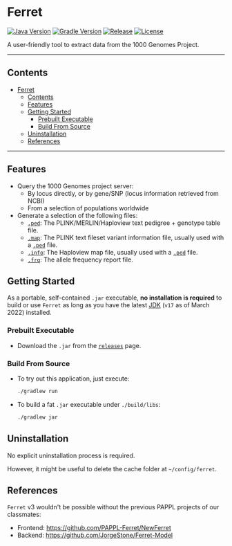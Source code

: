 # Ferret

[![Java Version](https://img.shields.io/badge/Java-v17-red?style=flat-square)](https://openjdk.java.net/projects/jdk/17)
[![Gradle Version](https://img.shields.io/badge/Gradle-v7-red?style=flat-square)](https://gradle.org/install/)
[![Release](https://img.shields.io/github/v/release/rami3l/Ferret?include_prereleases&style=flat-square)][releases]
[![License](https://img.shields.io/github/license/rami3l/Ferret?style=flat-square)](LICENSE)

A user-friendly tool to extract data from the 1000 Genomes Project.

---

## Contents

- [Ferret](#ferret)
  - [Contents](#contents)
  - [Features](#features)
  - [Getting Started](#getting-started)
    - [Prebuilt Executable](#prebuilt-executable)
    - [Build From Source](#build-from-source)
  - [Uninstallation](#uninstallation)
  - [References](#references)

---

## Features

- Query the 1000 Genomes project server:
  - By locus directly, or by gene/SNP (locus information retrieved from NCBI)
  - From a selection of populations worldwide
- Generate a selection of the following files:
  - [`.ped`]: The PLINK/MERLIN/Haploview text pedigree + genotype table file.
  - [`.map`]: The PLINK text fileset variant information file, usually used with a [`.ped`] file.
  - [`.info`]: The Haploview map file, usually used with a [`.ped`] file.
  - [`.frq`]: The allele frequency report file.

[`.ped`]: https://www.cog-genomics.org/plink2/formats#ped
[`.map`]: https://www.cog-genomics.org/plink2/formats#map
[`.info`]: https://www.cog-genomics.org/plink2/formats#info
[`.frq`]: https://www.cog-genomics.org/plink2/formats#frq

## Getting Started

As a portable, self-contained `.jar` executable, **no installation is required** to build or use `Ferret` as long as you have the latest [JDK](https://openjdk.java.net/projects/jdk) (`v17` as of March 2022) installed.

### Prebuilt Executable

- Download the `.jar` from the [`releases`][releases] page.

[releases]: https://github.com/rami3l/Ferret/releases

### Build From Source

- To try out this application, just execute:

  ```bash
  ./gradlew run
  ```

- To build a fat `.jar` executable under `./build/libs`:

  ```bash
  ./gradlew jar
  ```

## Uninstallation

No explicit uninstallation process is required.

However, it might be useful to delete the cache folder at `~/config/ferret`.

## References

`Ferret` v3 wouldn't be possible without the previous PAPPL projects of our classmates:

- Frontend: <https://github.com/PAPPL-Ferret/NewFerret>
- Backend: <https://github.com/JorgeStone/Ferret-Model>
